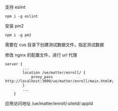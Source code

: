 支持 eslint

```
npm i -g eslint
```

安装 pm2

```
npm i -g pm2
```

需要在 cus 目录下创建测试数据文件，指定测试数据

修改 nginx 的配置文件，进行 url 代理

```
server {
        ...
        location /ue/matter/enroll/ {
            proxy_pass http://localhost:3000/ue/matter/enroll/main.html#;
        }
        ...
    }
```

应用访问地址
/ue/matter/enroll/:siteId/:appId
